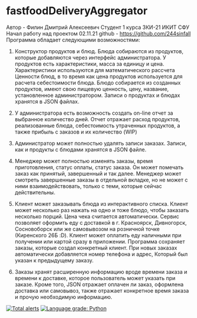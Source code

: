 # fastfoodDeliveryAggregator

Автор - Филин Дмитрий Алексеевич
Студент 1 курса ЗКИ-21 ИКИТ СФУ
Начал работу над проектом 02.11.21
github - https://github.com/244sinfall
Программа обладает следующими возможностями:
1. Конструктор продуктов и блюд. Блюда собираются из продуктов, которые добавляются через интерфейс администратора.
У продуктов есть характеристики, масса за единицу и цена. Характеристики используются для математического рассчета
Ценности блюд, в то время как цена продуктов используется для расчета себестоимости блюда. Блюдо собирается из
созданных продуктов, имеют свою пищевую ценность, цену, название, установленное администратором. Записи о продуктах
и блюдах хранятся в JSON файлах.

2. У администратора есть возможность создать on-line отчет за выбранное количество дней. Отчет отражает расход
продуктов, реализованные блюда, себестоимость утраченных продуктов, а также прибыль с заказов и их количество (WIP)

3. Администратор может полностью удалять записи заказах. Записи, как и продукты с блюдами хранятся в JSON файле.

4. Менеджер может полностью изменять заказы, время приготовления, статус оплаты, статус заказа. Он может помечать
заказ как принятый, завершенный и так далее. Менеджер может смотреть завершенные заказы в отдельной вкладке, но не
может с ними взаимодействовать, только с теми, которые сейчас действительны.

5. Клиент может заказывать блюда из интерактивного списка. Клиент может несколько раз нажать на одно и тоже блюдо,
чтобы заказать несколько порций. Цена чека считается автоматически. Сервис позволяет оформить еду с доставкой в г.
Красноярск, Дивногорск, Сосновоборск или же самовывозом на розничной точке (Киренского 26Б :D). Клиент может оплатить
еду наличными при получении или картой сразу в приложении. Программа сохраняет заказы, которые создал конкретный
клиент. При новых заказах автоматически добавляется номер телефона и адрес, Который был указан к предыдущему заказу.

6. Заказы хранят расширенную информацию вроде времени заказа и времени к доставке, которое пользователь может указать
при заказе. Кроме того, JSON отражает оплачен ли заказ, оформлена доставка или самовывоз, также отражает конкретное
время заказа и прочую необходимую информацию.


[![Total alerts](https://img.shields.io/lgtm/alerts/g/244sinfall/fastfoodDeliveryAggregator.svg?logo=lgtm&logoWidth=18)](https://lgtm.com/projects/g/244sinfall/fastfoodDeliveryAggregator/alerts/)
[![Language grade: Python](https://img.shields.io/lgtm/grade/python/g/244sinfall/fastfoodDeliveryAggregator.svg?logo=lgtm&logoWidth=18)](https://lgtm.com/projects/g/244sinfall/fastfoodDeliveryAggregator/context:python)

